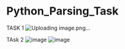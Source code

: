 # Python_Parsing_Task
TASK 1
![Uploading image.png…]()

TAsk 2
![image](https://github.com/user-attachments/assets/e26234d0-6ee1-4c81-8b60-c0685fa4dc6d)
![image](https://github.com/user-attachments/assets/01dd5b10-19b5-452f-a16c-f11e84bb7e04)
